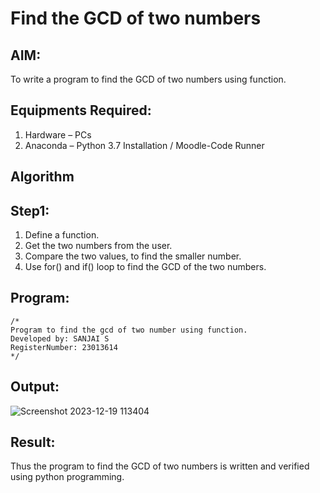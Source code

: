 # Find the GCD of two numbers

## AIM:
To write a program to find the GCD of two numbers using function.

## Equipments Required:
1. Hardware – PCs
2. Anaconda – Python 3.7 Installation / Moodle-Code Runner

## Algorithm

## Step1:
1. Define a function.
2. Get the two numbers from the user.
3. Compare the two values, to find the smaller number.
4. Use for() and if() loop to find the GCD of the two numbers.

## Program:
```
/*
Program to find the gcd of two number using function.
Developed by: SANJAI S
RegisterNumber: 23013614
*/
```

## Output:
![Screenshot 2023-12-19 113404](https://github.com/Sanjaichitra/GCD-of-two-numbers/assets/144870518/16feb8ee-4744-4e8c-8396-bcc8a4362978)



## Result:
Thus the program to find the GCD of two numbers is written and verified using python programming.
